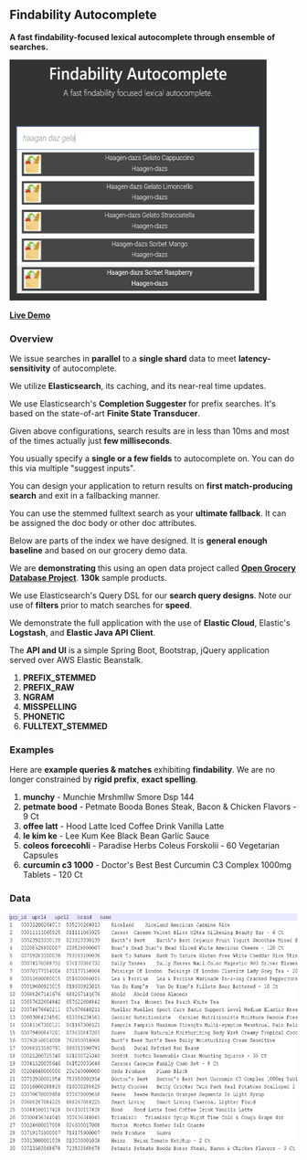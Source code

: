 ## Findability Autocomplete 

**A fast findability-focused lexical autocomplete through ensemble of searches.**

<img src="https://github.com/pinoystartup/findability-autocomplete/blob/master/06_diagrams/findability_autocomplete_view.png" width="450" height="422">

[**Live Demo**](http://searchai.us-west-1.elasticbeanstalk.com/)

### Overview

We issue searches in **parallel** to a **single shard** data to meet **latency-sensitivity** of autocomplete.

We utilize **Elasticsearch**, its caching, and its near-real time updates.

We use Elasticsearch's **Completion Suggester** for prefix searches. It's based on the state-of-art **Finite State Transducer**.

Given above configurations, search results are in less than 10ms and most of the times actually just **few milliseconds**.

You usually specify a **single or a few fields** to autocomplete on. You can do this via multiple "suggest inputs".

You can design your application to return results on **first match-producing search** and exit in a fallbacking manner.

You can use the stemmed fulltext search as your **ultimate fallback**. It can be assigned the doc body or other doc attributes.

Below are parts of the index we have designed. It is **general enough baseline** and based on our grocery demo data.

We are **demonstrating** this using an open data project called [**Open Grocery Database Project**](http://www.grocery.com/open-grocery-database-project/). **130k** sample products.

We use Elasticsearch's Query DSL for our **search query designs**. Note our use of **filters** prior to match searches for **speed**.

We demonstrate the full application with the use of **Elastic Cloud**, Elastic's **Logstash**, and **Elastic Java API Client**.

The **API and UI** is a simple Spring Boot, Bootstrap, jQuery application served over AWS Elastic Beanstalk.

1. **PREFIX_STEMMED**
1. **PREFIX_RAW**
1. **NGRAM**
1. **MISSPELLING**
1. **PHONETIC**
1. **FULLTEXT_STEMMED**

### Examples

Here are **example queries & matches** exhibiting **findability**. We are no longer constrained by **rigid prefix**, **exact spelling**.

1. **munchy** - Munchie Mrshmllw Smore Dsp 144
1. **petmate bood** - Petmate Booda Bones Steak, Bacon & Chicken Flavors - 9 Ct
1. **offee latt** - Hood Latte Iced Coffee Drink Vanilla Latte
1. **le kim ke** - Lee Kum Kee Black Bean Garlic Sauce
1. **coleos forcecohli** - Paradise Herbs Coleus Forskolii - 60 Vegetarian Capsules
1. **curcumin c3 1000** - Doctor's Best Best Curcumin C3 Complex 1000mg Tablets - 120 Ct

### Data

<img src="https://github.com/pinoystartup/findability-autocomplete/blob/master/06_diagrams/grocery_data_view.png" width="611" height="418">


